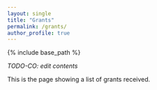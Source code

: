 ```yaml
---
layout: single
title: "Grants"
permalink: /grants/
author_profile: true
---
```


{% include base_path %}

*TODO-CO: edit contents*

This is the page showing a list of grants received.
